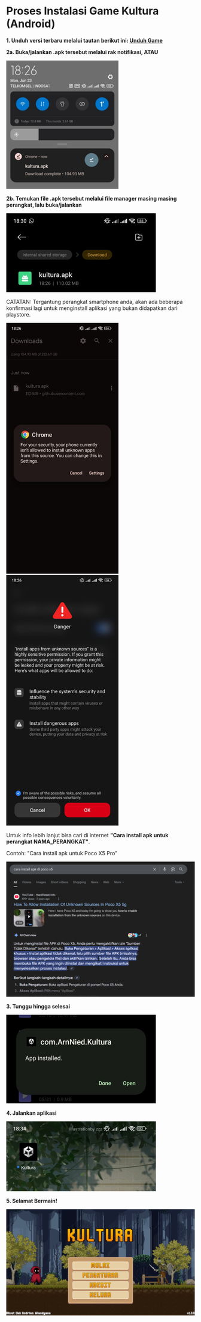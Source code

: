 # Proses Instalasi Game Kultura (Android)

**1. Unduh versi terbaru melalui tautan berikut ini: [Unduh Game](https://github.com/ArnNied/kultura/releases/latest/download/kultura.apk)**

**2a. Buka/jalankan .apk tersebut melalui rak notifikasi, ATAU**

<img src="./markdown/android/notification.jpg" width="300"/>

**2b. Temukan file .apk tersebut melalui file manager masing masing perangkat, lalu buka/jalankan**

<img src="./markdown/android/locate.jpg" width="400"/>

CATATAN: Tergantung perangkat smartphone anda, akan ada beberapa konfirmasi lagi untuk menginstall aplikasi yang bukan didapatkan dari playstore.

<img src="./markdown/android/hardware1.jpg" width="300"/>
<img src="./markdown/android/hardware2.jpg" width="300"/>

Untuk info lebih lanjut bisa cari di internet **"Cara install apk untuk perangkat NAMA_PERANGKAT"**.

Contoh: "Cara install apk untuk Poco X5 Pro"

<img src="./markdown/android/search.png" width="600"/>

**3. Tunggu hingga selesai**

<img src="./markdown/android/finished.jpg" width="400"/>

**4. Jalankan aplikasi**

<img src="./markdown/android/run.jpg" width="400"/>

**5. Selamat Bermain!**

![play](./markdown/windows/play.png)
